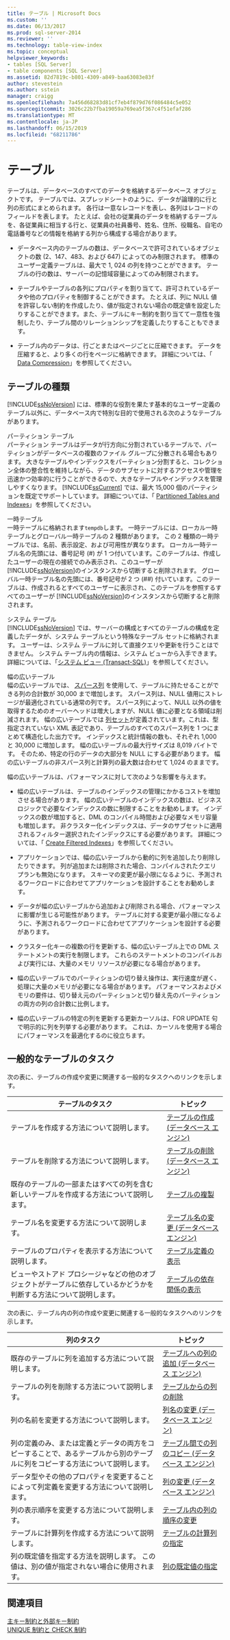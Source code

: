 ```yaml
---
title: テーブル | Microsoft Docs
ms.custom: ''
ms.date: 06/13/2017
ms.prod: sql-server-2014
ms.reviewer: ''
ms.technology: table-view-index
ms.topic: conceptual
helpviewer_keywords:
- tables [SQL Server]
- table components [SQL Server]
ms.assetid: 82d7819c-b801-4309-a849-baa63083e83f
author: stevestein
ms.author: sstein
manager: craigg
ms.openlocfilehash: 7a456d68283d81cf7eb4f879d76f086484c5e052
ms.sourcegitcommit: 3026c22b7fba19059a769ea5f367c4f51efaf286
ms.translationtype: MT
ms.contentlocale: ja-JP
ms.lasthandoff: 06/15/2019
ms.locfileid: "68211786"
---
```

# <a name="tables"></a>テーブル
  テーブルは、データベースのすべてのデータを格納するデータベース オブジェクトです。 テーブルでは、スプレッドシートのように、データが論理的に行と列の形式にまとめられます。 各行は一意なレコードを表し、各列はレコードのフィールドを表します。 たとえば、会社の従業員のデータを格納するテーブルを、各従業員に相当する行と、従業員の社員番号、姓名、住所、役職名、自宅の電話番号などの情報を格納する列から構成する場合があります。  
  
-   データベース内のテーブルの数は、データベースで許可されているオブジェクトの数 (2、147、483、および 647) によってのみ制限されます。 標準のユーザー定義テーブルは、最大で 1, 024 の列を持つことができます。 テーブルの行の数は、サーバーの記憶域容量によってのみ制限されます。  
  
-   テーブルやテーブルの各列にプロパティを割り当てて、許可されているデータや他のプロパティを制御することができます。 たとえば、列に NULL 値を許容しない制約を作成したり、値が指定されない場合の既定値を設定したりすることができます。また、テーブルにキー制約を割り当てて一意性を強制したり、テーブル間のリレーションシップを定義したりすることもできます。  
  
-   テーブル内のデータは、行ごとまたはページごとに圧縮できます。 データを圧縮すると、より多くの行をページに格納できます。 詳細については、「 [Data Compression](../../relational-databases/data-compression/data-compression.md)」を参照してください。  
  
## <a name="types-of-tables"></a>テーブルの種類  
 [!INCLUDE[ssNoVersion](../../includes/ssnoversion-md.md)] には、標準的な役割を果たす基本的なユーザー定義のテーブル以外に、データベース内で特別な目的で使用される次のようなテーブルがあります。  
  
 パーティション テーブル  
 パーティション テーブルはデータが行方向に分割されているテーブルで、パーティションがデータベースの複数のファイル グループに分散される場合もあります。 大きなテーブルやインデックスをパーティション分割すると、コレクション全体の整合性を維持しながら、データのサブセットに対するアクセスや管理を迅速かつ効率的に行うことができるので、大きなテーブルやインデックスを管理しやすくなります。 [!INCLUDE[ssCurrent](../../includes/sscurrent-md.md)] では、最大 15,000 個のパーティションを既定でサポートしています。 詳細については、「 [Partitioned Tables and Indexes](../../relational-databases/partitions/partitioned-tables-and-indexes.md)」を参照してください。  
  
 一時テーブル  
 一時テーブルに格納されます`tempdb`します。 一時テーブルには、ローカル一時テーブルとグローバル一時テーブルの 2 種類があります。 この 2 種類の一時テーブルでは、名前、表示設定、および可用性が異なります。 ローカル一時テーブル名の先頭には、番号記号 (#) が 1 つ付いています。このテーブルは、作成したユーザーの現在の接続でのみ表示され、このユーザーが [!INCLUDE[ssNoVersion](../../includes/ssnoversion-md.md)]のインスタンスから切断すると削除されます。 グローバル一時テーブル名の先頭には、番号記号が 2 つ (##) 付いています。このテーブルは、作成されるとすべてのユーザーに表示され、このテーブルを参照するすべてのユーザーが [!INCLUDE[ssNoVersion](../../includes/ssnoversion-md.md)]のインスタンスから切断すると削除されます。  
  
 システム テーブル  
 [!INCLUDE[ssNoVersion](../../includes/ssnoversion-md.md)] では、サーバーの構成とすべてのテーブルの構成を定義したデータが、システム テーブルという特殊なテーブル セットに格納されます。 ユーザーは、システム テーブルに対して直接クエリや更新を行うことはできません。 システム テーブル内の情報は、システム ビューから入手できます。 詳細については、「[システム ビュー &#40;Transact-SQL&#41;](/sql/t-sql/language-reference)」を参照してください。  
  
 幅の広いテーブル  
 幅の広いテーブルでは、 [スパース列](use-sparse-columns.md) を使用して、テーブルに持たせることができる列の合計数が 30,000 まで増加します。 スパース列は、NULL 値用にストレージが最適化されている通常の列です。 スパース列によって、NULL 以外の値を取得するためのオーバーヘッドは増大しますが、NULL 値に必要となる領域は削減されます。 幅の広いテーブルでは [列セット](use-column-sets.md)が定義されています。これは、型指定されていない XML 表記であり、テーブルのすべてのスパース列を 1 つにまとめて構造化した出力です。 インデックスと統計情報の数も、それぞれ 1,000 と 30,000 に増加します。 幅の広いテーブルの最大行サイズは 8,019 バイトです。 そのため、特定の行のデータの大部分を NULL にする必要があります。 幅の広いテーブルの非スパース列と計算列の最大数は合わせて 1,024 のままです。  
  
 幅の広いテーブルは、パフォーマンスに対して次のような影響を与えます。  
  
-   幅の広いテーブルは、テーブルのインデックスの管理にかかるコストを増加させる場合があります。 幅の広いテーブルのインデックスの数は、ビジネス ロジックで必要なインデックスの数に制限することをお勧めします。 インデックスの数が増加すると、DML のコンパイル時間および必要なメモリ容量も増加します。 非クラスター化インデックスは、データのサブセットに適用されるフィルター選択されたインデックスにする必要があります。 詳細については、「 [Create Filtered Indexes](../../relational-databases/indexes/create-filtered-indexes.md)」を参照してください。  
  
-   アプリケーションでは、幅の広いテーブルから動的に列を追加したり削除したりできます。 列が追加または削除された場合、コンパイルされたクエリ プランも無効になります。 スキーマの変更が最小限になるように、予測されるワークロードに合わせてアプリケーションを設計することをお勧めします。  
  
-   データが幅の広いテーブルから追加および削除される場合、パフォーマンスに影響が生じる可能性があります。 テーブルに対する変更が最小限になるように、予測されるワークロードに合わせてアプリケーションを設計する必要があります。  
  
-   クラスター化キーの複数の行を更新する、幅の広いテーブル上での DML ステートメントの実行を制限します。 これらのステートメントのコンパイルおよび実行には、大量のメモリ リソースが必要になる場合があります。  
  
-   幅の広いテーブルでのパーティションの切り替え操作は、実行速度が遅く、処理に大量のメモリが必要になる場合があります。 パフォーマンスおよびメモリの要件は、切り替え元のパーティションと切り替え先のパーティションの両方の列の合計数に比例します。  
  
-   幅の広いテーブルの特定の列を更新する更新カーソルは、FOR UPDATE 句で明示的に列を列挙する必要があります。 これは、カーソルを使用する場合にパフォーマンスを最適化するのに役立ちます。  
  
## <a name="common-table-tasks"></a>一般的なテーブルのタスク  
 次の表に、テーブルの作成や変更に関連する一般的なタスクへのリンクを示します。  
  
|テーブルのタスク|トピック|  
|-----------------|-----------|  
|テーブルを作成する方法について説明します。|[テーブルの作成 &#40;データベース エンジン&#41;](create-tables-database-engine.md)|  
|テーブルを削除する方法について説明します。|[テーブルの削除 &#40;データベース エンジン&#41;](delete-tables-database-engine.md)|  
|既存のテーブルの一部またはすべての列を含む新しいテーブルを作成する方法について説明します。|[テーブルの複製](duplicate-tables.md)|  
|テーブル名を変更する方法について説明します。|[テーブル名の変更 &#40;データベース エンジン&#41;](rename-tables-database-engine.md)|  
|テーブルのプロパティを表示する方法について説明します。|[テーブル定義の表示](view-the-table-definition.md)|  
|ビューやストアド プロシージャなどの他のオブジェクトがテーブルに依存しているかどうかを判断する方法について説明します。|[テーブルの依存関係の表示](view-the-dependencies-of-a-table.md)|  
  
 次の表に、テーブル内の列の作成や変更に関連する一般的なタスクへのリンクを示します。  
  
|列のタスク|トピック|  
|------------------|-----------|  
|既存のテーブルに列を追加する方法について説明します。|[テーブルへの列の追加 &#40;データベース エンジン&#41;](add-columns-to-a-table-database-engine.md)|  
|テーブルの列を削除する方法について説明します。|[テーブルからの列の削除](delete-columns-from-a-table.md)|  
|列の名前を変更する方法について説明します。|[列名の変更 &#40;データベース エンジン&#41;](rename-columns-database-engine.md)|  
|列の定義のみ、または定義とデータの両方をコピーすることで、あるテーブルから別のテーブルに列をコピーする方法について説明します。|[テーブル間での列のコピー &#40;データベース エンジン&#41;](copy-columns-from-one-table-to-another-database-engine.md)|  
|データ型やその他のプロパティを変更することによって列定義を変更する方法について説明します。|[列の変更 &#40;データベース エンジン&#41;](modify-columns-database-engine.md)|  
|列の表示順序を変更する方法について説明します。|[テーブル内の列の順序の変更](change-column-order-in-a-table.md)|  
|テーブルに計算列を作成する方法について説明します。|[テーブルの計算列の指定](specify-computed-columns-in-a-table.md)|  
|列の既定値を指定する方法を説明します。 この値は、別の値が指定されない場合に使用されます。|[列の既定値の指定](specify-default-values-for-columns.md)|  
  
## <a name="see-also"></a>関連項目  
 [主キー制約と外部キー制約](primary-and-foreign-key-constraints.md)   
 [UNIQUE 制約と CHECK 制約](unique-constraints-and-check-constraints.md)  
  
  
